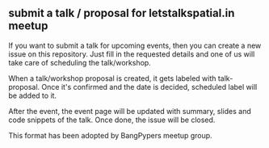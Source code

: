 ## submit a talk / proposal for letstalkspatial.in meetup


If you want to submit a talk for upcoming events, then you can create a new issue on this repository. Just fill in the requested details and one of us will take care of scheduling the talk/workshop.

When a talk/workshop proposal is created, it gets labeled with talk-proposal. Once it's confirmed and the date is decided, scheduled label will be added to it.

After the event, the event page will be updated with summary, slides and code snippets of the talk. Once done, the issue will be closed.

This format has been adopted by BangPypers meetup group.
